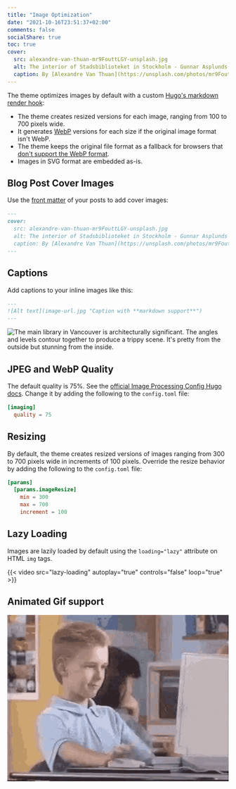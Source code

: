 ```yaml
---
title: "Image Optimization"
date: "2021-10-16T23:51:37+02:00"
comments: false
socialShare: true
toc: true
cover:
  src: alexandre-van-thuan-mr9FouttLGY-unsplash.jpg
  alt: The interior of Stadsbiblioteket in Stockholm - Gunnar Asplunds library from 1928. The architecture is a transition between neoclassicism and functionalism.
  caption: By [Alexandre Van Thuan](https://unsplash.com/photos/mr9FouttLGY)
---
```


The theme optimizes images by default with a custom [Hugo's markdown render hook](https://gohugo.io/getting-started/configuration-markup#markdown-render-hooks):

- The theme creates resized versions for each image, ranging from 100 to 700
  pixels wide.
- It generates [WebP](https://en.wikipedia.org/wiki/WebP) versions for each size
  if the original image format isn't WebP.
- The theme keeps the original file format as a fallback for browsers that
  [don't support the WebP format](https://caniuse.com/webp).
- Images in SVG format are embedded as-is.

## Blog Post Cover Images

Use the [front matter](https://gohugo.io/content-management/front-matter/) of
your posts to add cover images:

<!-- markdownlint-disable MD013 -->

```markdown
---
cover:
  src: alexandre-van-thuan-mr9FouttLGY-unsplash.jpg
  alt: The interior of Stadsbiblioteket in Stockholm - Gunnar Asplunds library from 1928. The architecture is a transition between neoclassicism and functionalism.
  caption: By [Alexandre Van Thuan](https://unsplash.com/photos/mr9FouttLGY)
---
```

<!-- markdownlint-enable MD013 -->

## Captions

Add captions to your inline images like this:

```markdown
---
![Alt text](image-url.jpg "Caption with **markdown support**")
---
```

![The main library in Vancouver is architecturally significant. The angles and levels contour together to produce a trippy scene. It's pretty from the outside but stunning from the inside.](aaron-thomas-dMqlE7lgyOU-unsplash.jpg "The main library in Vancouver is architecturally significant. The angles and levels contour together to produce a trippy scene. It's pretty from the outside but stunning from the inside. By [Aaron Thomas](https://unsplash.com/photos/dMqlE7lgyOU)")

## JPEG and WebP Quality

The default quality is 75%. See the [official Image Processing Config Hugo docs](https://gohugo.io/content-management/image-processing/#image-processing-config).
Change it by adding the following to the `config.toml` file:

```toml
[imaging]
  quality = 75
```

## Resizing

By default, the theme creates resized versions of images ranging from 300 to 700
pixels wide in increments of 100 pixels. Override the resize behavior by
adding the following to the `config.toml` file:

```toml
[params]
  [params.imageResize]
    min = 300
    max = 700
    increment = 100
```

## Lazy Loading

Images are lazily loaded by default using the `loading="lazy"` attribute on
HTML `img` tags.

{{< video src="lazy-loading" autoplay="true" controls="false" loop="true" >}}

## Animated Gif support

![Kid giving thumbs up at computer.](ok-all.gif)

